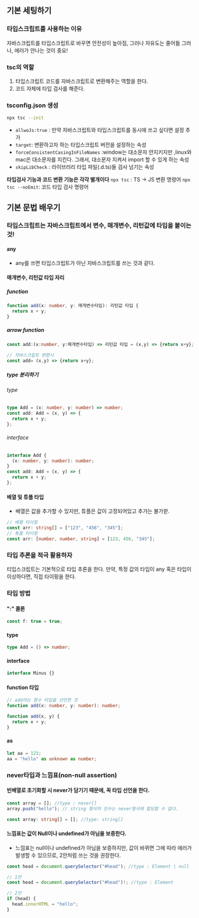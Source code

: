 ## 기본 세팅하기

### 타입스크립트를 사용하는 이유

자바스크립트를 타입스크립트로 바꾸면 안전성이 높아짐, 그러나 자유도는 줄어듦
그러나, 에러가 안나는 것이 중요!

### tsc의 역할

1. 타입스크립트 코드를 자바스크립트로 변환해주는 역할을 한다.
2. 코드 자체에 타입 검사를 해준다.

### tsconfig.json 생성

```bash
npx tsc --init
```

- `allwoJs:true` : 만약 자바스크립트와 타입스크립트를 동시에 쓰고 싶다면 설정 추가
- `target`: 변환하고자 하는 타입스크립트 버전을 설정하는 속성
- `forceConsistentCasingInFileNames` :window는 대소문자 안지키지만 ,linux와 mac은 대소문자를 지킨다. 그래서, 대소문자 지켜서 import 할 수 있게 하는 속성
- `skipLibCheck` : 라이브러리 타입 파일(.d.ts)들 검사 넘기는 속성

**타입검사 기능과 코드 변환 기능은 각각 별개이다**
`npx tsc` : TS -> JS 변환 명령어
`npx tsc --noEmit`: 코드 타입 검사 명령어

## 기본 문법 배우기

### 타입스크립트는 자바스크립트에서 변수, 매개변수, 리턴값에 타입을 붙이는 것!

#### any

- any를 쓰면 타입스크립트가 아닌 자바스크립트를 쓰는 것과 같다.

#### 매개변수, 리턴값 타입 자리

##### function

```typescript
function add(x: number, y: 매개변수타입): 리턴값 타입 {
  return x + y;
}
```

##### arrow function

```typescript
const add:(x:number, y:매개변수타입) => 리턴값 타입 = (x,y) => {return x+y};

// 자바스크립트 변환시
const add= (x,y) => {return x+y};
```

##### type 분리하기

###### type

```typescript
type Add = (x: number, y: number) => number;
const add: Add = (x, y) => {
  return x + y;
};
```

###### interface

```typescript
interface Add {
  (x: number, y: number): number;
}
const add: Add = (x, y) => {
  return x + y;
};
```

#### 배열 및 튜플 타입

- 배열은 값을 추가할 수 있지만, 튜플은 값이 고정되어있고 추가는 불가핟.

```typescript
// 배열 타이핑
const arr: string[] = ["123", "456", "345"];
// 튜플 타이핑
const arr: [number, number, string] = [123, 456, "345"];
```

### 타입 추론을 적극 활용하자

티입스크립트는 기본적으로 타입 추론을 한다. 만약, 특정 값의 타입이 any 혹은 타입이 이상하다면, 직접 타이핑을 한다.

### 타입 방법

#### ":" 콜론

```typescript
const f: true = true;
```

#### type

```typescript
type Add = () => number;
```

#### interface

```typescript
interface Minus {}
```

#### function 타입

```typescript
// add라는 함수 타입을 선언한 것
function add(x: number, y: number): number;

function add(x, y) {
  return x + y;
}
```

#### as

```typescript
let aa = 123;
aa = "hello" as unknown as number;
```

### never타입과 느낌표(non-null assertion)

#### 빈배열로 초기화할 시 never가 담기기 때문에, 꼭 타입 선언을 한다.

```typescript
const array = []; //type : never[]
array.push("hello"); // string 형식의 인수는 never형식에 할당할 수 없다.

const array: string[] = []; //type: string[]
```

#### 느낌표는 값이 Null이나 undefined가 아님을 보증한다.

- 느낌표는 null이나 undefined가 아님을 보증하지만, 값이 바뀌면 그에 따라 에러가 발생할 수 있으므로, 2안처럼 쓰는 것을 권장한다.

```typescript
const head = document.querySelector("#head"); //type : Element | null

// 1안
const head = document.querySelector("#head")!; //type : Element

// 2안
if (head) {
  head.innerHTML = "hello";
}
```

